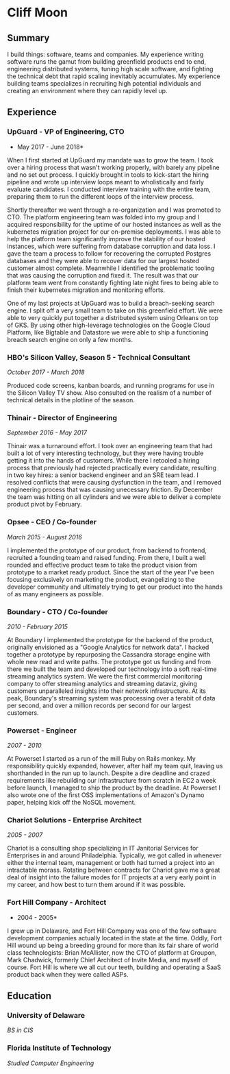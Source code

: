# Cliff Moon

## Summary

I build things: software, teams and companies. My experience writing software runs the gamut from building greenfield products end to end, engineering distributed systems, tuning high scale software, and fighting the technical debt that rapid scaling inevitably accumulates. My experience building teams specializes in recruiting high potential individuals and creating an environment where they can rapidly level up.

## Experience

### UpGuard - VP of Engineering, CTO
* May 2017 - June 2018*

When I first started at UpGuard my mandate was to grow the team. I took over a hiring process that wasn't working properly, with barely any pipeline and no set out process. I quickly brought in tools to kick-start the hiring pipeline and wrote up interview loops meant to wholistically and fairly evaluate candidates. I conducted interview training with the entire team, preparing them to run the different loops of the interview process.

Shortly thereafter we went through a re-organization and I was promoted to CTO. The platform engineering team was folded into my group and I acquired responsibility for the uptime of our hosted instances as well as the kubernetes migration project for our on-premise deployments. I was able to help the platform team significantly improve the stability of our hosted instances, which were suffering from database corruption and data loss. I gave the team a process to follow for recovering the corrupted Postgres databases and they were able to recover data for our largest hosted customer almost complete. Meanwhile I identified the problematic tooling that was causing the corruption and fixed it. The result was that our platform team went from constantly fighting late night fires to being able to finish their kubernetes migration and monitoring efforts.

One of my last projects at UpGuard was to build a breach-seeking search engine. I split off a very small team to take on this greenfield effort. We were able to very quickly put together a distributed system using Orleans on top of GKS. By using other high-leverage technologies on the Google Cloud Platform, like Bigtable and Datastore we were able to ship a functioning breach search engine on only a few months.

### HBO's Silicon Valley, Season 5 - Technical Consultant
*October 2017 - March 2018*

Produced code screens, kanban boards, and running programs for use in the Silicon Valley TV show. Also consulted on the realism of a number of technical details in the plotline of the season.

### Thinair - Director of Engineering
*September 2016 - May 2017*

Thinair was a turnaround effort. I took over an engineering team that had built a lot of very interesting technology, but they were having trouble getting it into the hands of customers. While there I retooled a hiring process that previously had rejected practically every candidate, resulting in two key hires: a senior backend engineer and an SRE team lead. I resolved conflicts that were causing dysfunction in the team, and I removed engineering process that was causing unecessary friction. By December the team was hitting on all cylinders and we were able to deliver a complete product pivot by February. 

### Opsee - CEO / Co-founder
*March 2015 - August 2016*

I implemented the prototype of our product, from backend to frontend, recruited a founding team and raised funding. From there, I built a well rounded and effective product team to take the product vision from prototype to a market ready product. Since the start of the year I've been focusing exclusively on marketing the product, evangelizing to the developer community and ultimately trying to get our product into the hands of as many engineers as possible.

### Boundary - CTO / Co-founder
*2010 - February 2015*

At Boundary I implemented the prototype for the backend of the product, originally envisioned as a "Google Analytics for network data". I hacked together a prototype by repurposing the Cassandra storage engine with whole new read and write paths. The prototype got us funding and from there we built the team and developed our technology into a soft real-time streaming analytics system. We were the first commercial monitoring company to offer streaming analytics and streaming dataviz, giving customers unparalleled insights into their network infrastructure. At its peak, Boundary's streaming system was processing over a terabit of data per second, and over a million records per second for our largest customers.

### Powerset - Engineer
*2007 - 2010*

At Powerset I started as a run of the mill Ruby on Rails monkey. My responsibility quickly expanded, however, after half my team quit, leaving us shorthanded in the run up to launch. Despite a dire deadline and crazed requirements like rebuilding our infrastructure from scratch in EC2 a week before launch, I managed to ship the product by the deadline. At Powerset I also wrote one of the first OSS implementations of Amazon's Dynamo paper, helping kick off the NoSQL movement.

### Chariot Solutions - Enterprise Architect
*2005 - 2007*

Chariot is a consulting shop specializing in IT Janitorial Services for Enterprises in and around Philadelphia. Typically, we got called in whenever either the internal team, management or both had turned a project into an intractable morass. Rotating between contracts for Chariot gave me a great deal of insight into the failure modes for IT projects at a very early point in my career, and how best to turn them around if it was possible.

### Fort Hill Company - Architect
* 2004 - 2005*

I grew up in Delaware, and Fort Hill Company was one of the few software development companies actually located in the state at the time. Oddly, Fort Hill wound up being a breeding ground for more than its fair share of world class technologists: Brian McAllister, now the CTO of platform at Groupon, Mark Chadwick, formerly Chief Architect of Invite Media, and myself of course. Fort Hill is where we all cut our teeth, building and operating a SaaS product back when they were called ASPs.

## Education

### University of Delaware 
*BS in CIS*

### Florida Institute of Technology
*Studied Computer Engineering*

